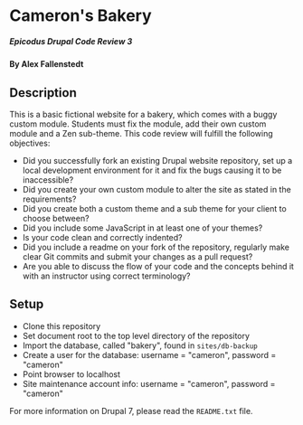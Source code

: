# Cameron's Bakery

##### Epicodus Drupal Code Review 3

#### By Alex Fallenstedt

## Description

This is a basic fictional website for a bakery, which comes with a buggy custom module.
Students must fix the module, add their own custom module and a Zen sub-theme. This code review will fulfill the following objectives:

* Did you successfully fork an existing Drupal website repository, set up a local development environment for it and fix the bugs causing it to be inaccessible?
* Did you create your own custom module to alter the site as stated in the requirements?
* Did you create both a custom theme and a sub theme for your client to choose between?
* Did you include some JavaScript in at least one of your themes?
* Is your code clean and correctly indented?
* Did you include a readme on your fork of the repository, regularly make clear Git commits and submit your changes as a pull request?
* Are you able to discuss the flow of your code and the concepts behind it with an instructor using correct terminology?

## Setup

* Clone this repository
* Set document root to the top level directory of the repository
* Import the database, called "bakery", found in `sites/db-backup`
* Create a user for the database: username = "cameron", password = "cameron"
* Point browser to localhost
* Site maintenance account info: username = "cameron", password = "cameron"

For more information on Drupal 7, please read the `README.txt` file.
